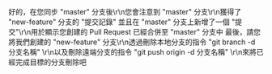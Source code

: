 好的，在您同步 "master" 分支後\r\n您會注意到 "master" 分支\r\n獲得了 "new-feature" 分支的 "提交記錄"
並且在 "master" 分支上新增了一個 "提交"\r\n用於顯示您創建的 Pull Request 已經合併至 "master" 分支中
最後，請您將我們創建的 "new-feature" 分支\r\n透過刪除本地分支的指令 "git branch -d 分支名稱" \r\n以及刪除遠端分支的指令 "git push origin -d 分支名稱" \r\n來將已經完成目標的分支刪除吧